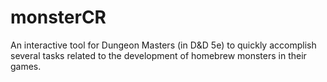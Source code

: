 # monsterCR
An interactive tool for Dungeon Masters (in D&amp;D 5e) to quickly accomplish several tasks related to the development of homebrew monsters in their games.
